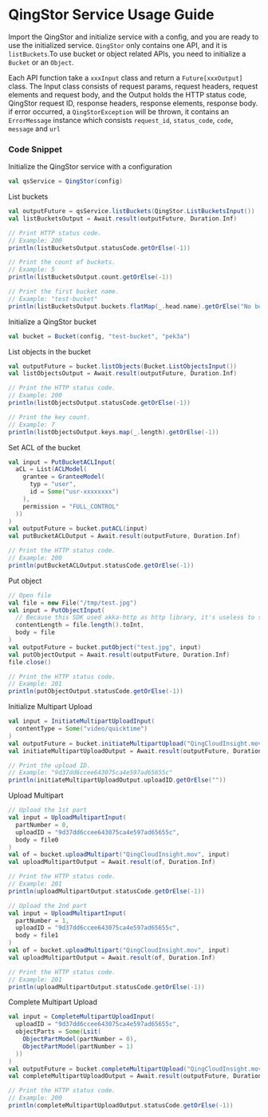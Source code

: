 # QingStor Service Usage Guide

Import the QingStor and initialize service with a config, and you are ready 
to use the initialized service. `QingStor` only contains one API, and it is 
`listBuckets`.To use bucket or object related APIs, you need to initialize
a `Bucket` or an `Object`.

Each API function take a `xxxInput` class and return a `Future[xxxOutput]` 
class. The Input class consists of request params, request headers, request 
elements and request body, and the Output holds the HTTP status code, QingStor 
request ID, response headers, response elements, response body. if error 
occurred, a `QingStorException` will be thrown, it contains an `ErrorMessage`
instance which consists `request_id`, `status_code`, `code`, `message` and 
`url`

### Code Snippet

Initialize the QingStor service with a configuration
```scala
val qsService = QingStor(config)
```

List buckets
```scala
val outputFuture = qsService.listBuckets(QingStor.ListBucketsInput())
val listBucketsOutput = Await.result(outputFuture, Duration.Inf)

// Print HTTP status code.
// Example: 200
println(listBucketsOutput.statusCode.getOrElse(-1))

// Print the count of buckets.
// Example: 5
println(listBucketsOutput.count.getOrElse(-1))

// Print the first bucket name.
// Example: "test-bucket"
println(listBucketsOutput.buckets.flatMap(_.head.name).getOrElse("No buckets"))
```

Initialize a QingStor bucket
```scala
val bucket = Bucket(config, "test-bucket", "pek3a")
```

List objects in the bucket
```scala
val outputFuture = bucket.listObjects(Bucket.ListObjectsInput())
val listObjectsOutput = Await.result(outputFuture, Duration.Inf)

// Print the HTTP status code.
// Example: 200
println(listObjectsOutput.statusCode.getOrElse(-1))

// Print the key count.
// Example: 7
println(listObjectsOutput.keys.map(_.length).getOrElse(-1))
```

Set ACL of the bucket
```scala
val input = PutBucketACLInput(
  aCL = List(ACLModel(
    grantee = GranteeModel(
      typ = "user",
      id = Some("usr-xxxxxxxx")
    ),
    permission = "FULL_CONTROL"
  ))
)
val outputFuture = bucket.putACL(input)
val putBucketACLOutput = Await.result(outputFuture, Duration.Inf)

// Print the HTTP status code.
// Example: 200
println(putBucketACLOutput.statusCode.getOrElse(-1))
```

Put object
```scala
// Open file
val file = new File("/tmp/test.jpg")
val input = PutObjectInput(
  // Because this SDK used akka-http as http library, it's useless to set Content-Length here
  contentLength = file.length().toInt,
  body = file
)
val outputFuture = bucket.putObject("test.jpg", input)
val putObjectOutput = Await.result(outputFuture, Duration.Inf)
file.close()

// Print the HTTP status code.
// Example: 201
println(putObjectOutput.statusCode.getOrElse(-1))
```

Initialize Multipart Upload
```scala
val input = InitiateMultipartUploadInput(
  contentType = Some("video/quicktime")
)
val outputFuture = bucket.initiateMultipartUpload("QingCloudInsight.mov", input)
val initiateMultipartUploadOutput = Await.result(outputFuture, Duration.Inf)

// Print the upload ID.
// Example: "9d37dd6ccee643075ca4e597ad65655c"
println(initiateMultipartUploadOutput.uploadID.getOrElse(""))
```

Upload Multipart
```scala
// Upload the 1st part
val input = UploadMultipartInput(
  partNumber = 0,
  uploadID = "9d37dd6ccee643075ca4e597ad65655c",
  body = file0
)
val of = bucket.uploadMultipart("QingCloudInsight.mov", input)
val uploadMultipartOutput = Await.result(of, Duration.Inf)

// Print the HTTP status code.
// Example: 201
println(uploadMultipartOutput.statusCode.getOrElse(-1))

// Upload the 2nd part
val input = UploadMultipartInput(
  partNumber = 1,
  uploadID = "9d37dd6ccee643075ca4e597ad65655c",
  body = file1
)
val of = bucket.uploadMultipart("QingCloudInsight.mov", input)
val uploadMultipartOutput = Await.result(of, Duration.Inf)

// Print the HTTP status code.
// Example: 201
println(uploadMultipartOutput.statusCode.getOrElse(-1))
```

Complete Multipart Upload
```scala
val input = CompleteMultipartUploadInput(
  uploadID = "9d37dd6ccee643075ca4e597ad65655c",
  objectParts = Some(Lsit(
    ObjectPartModel(partNumber = 0),
    ObjectPartModel(partNumber = 1)
  ))
)
val outputFuture = bucket.completeMultipartUpload("QingCloudInsight.mov", input)
val completeMultipartUploadOutput = Await.result(outputFuture, Duration.Inf)

// Print the HTTP status code.
// Example: 200
println(completeMultipartUploadOutput.statusCode.getOrElse(-1))
```